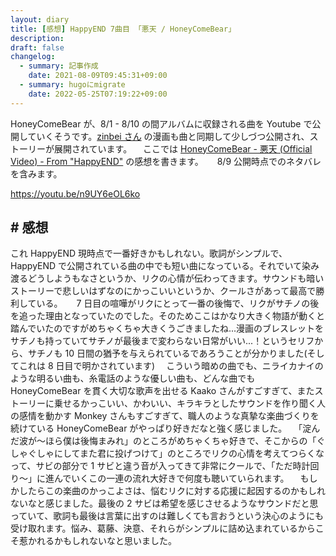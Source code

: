 ```yaml
---
layout: diary
title: [感想] HappyEND 7曲目 「悪天 / HoneyComeBear」
description: 
draft: false
changelog:
  - summary: 記事作成
    date: 2021-08-09T09:45:31+09:00
  - summary: hugoにmigrate
    date: 2022-05-25T07:19:22+09:00
---
```


HoneyComeBear が、8/1 - 8/10 の間アルバムに収録される曲を Youtube で公開していくそうです。[zinbei さん](https://twitter.com/tz036) の漫画も曲と同期して少しづつ公開され、ストーリーが展開されています。
　ここでは [HoneyComeBear - 悪天 (Official Video) - From "HappyEND"](https://youtu.be/n9UY6eOL6ko) の感想を書きます。
　 8/9 公開時点でのネタバレを含みます。

https://youtu.be/n9UY6eOL6ko

## # 感想

これ HappyEND 現時点で一番好きかもしれない。歌詞がシンプルで、HappyEND で公開されている曲の中でも短い曲になっている。それでいて染み渡るどうしようもなさというか、リクの心情が伝わってきます。サウンドも暗いストーリーで悲しいはずなのにかっこいいというか、クールさがあって最高で勝利している。
　 7 日目の喧嘩がリクにとって一番の後悔で、リクがサチノの後を追った理由となっていたのでした。そのためここはかなり大きく物語が動くと踏んでいたのですがめちゃくちゃ大きくうごきましたね...漫画のブレスレットをサチノも持っていてサチノが最後まで変わらない日常がいい...！というセリフから、サチノも 10 日間の猶予を与えられているであろうことが分かりました(そしてこれは 8 日目で明かされています)
　こういう暗めの曲でも、ニライカナイのような明るい曲も、糸電話のような優しい曲も、どんな曲でも HoneyComeBear を貫く大切な歌声を出せる Kaako さんがすごすぎて、またストーリーに乗せるかっこいい、かわいい、キラキラとしたサウンドを作り聞く人の感情を動かす Monkey さんもすごすぎて、職人のような真摯な楽曲づくりを続けている HoneyComeBear がやっぱり好きだなと強く感じました。
　「淀んだ波が〜ほら僕は後悔まみれ」のところがめちゃくちゃ好きで、そこからの「ぐしゃぐしゃにしてまた君に投げつけて」のところでリクの心情を考えてつらくなって、サビの部分で 1 サビと違う音が入ってきて非常にクールで、「ただ時計回り〜」に進んでいくこの一連の流れ大好きで何度も聴いていられます。
　もしかしたらこの楽曲のかっこよさは、悩むリクに対する応援に起因するのかもしれないなと感じました。最後の 2 サビは希望を感じさせるようなサウンドだと思っていて、歌詞も最後は言葉に出すのは難しくても言おうという決心のようにも受け取れます。悩み、葛藤、決意、それらがシンプルに詰め込まれているからこそ惹かれるかもしれないなと思いました。